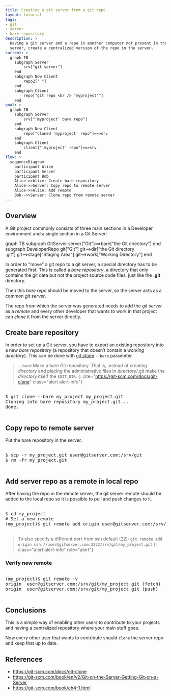 ```yaml
---
title: Creating a git server from a git repo
layout: tutorial
tags:
- git
- server
- bare-repository
description: >
  Having a git server and a repo in another computer not present in the <br>
  server, create a centralized version of the repo in the server.
current: >
  graph TB
    subgraph Server
        srv["git server"]
    end
    subgraph New Client
        repo2[" "]
    end
    subgraph Client
        repo["git repo <br /> 'myproject'"]
    end
goal: >
  graph TB
    subgraph Server
        srv["'myproject' bare repo"]
    end
    subgraph New Client
        repo["cloned 'myproject' repo"]==>srv
    end
    subgraph Client
        client["'myproject' repo"]==>srv
    end
flow: >
  sequenceDiagram
    participant Alice
    participant Server
    participant Bob
    Alice->>Alice: Create bare repository
    Alice->>Server: Copy repo to remote server
    Alice->>Alice: Add remote
    Bob-->>Server: Clone repo from remote server
---
```


## Overview

A Git project commonly consists of three main sections in a Developer environment and 
a single section in a Git Server:

<div class="mermaid">
graph TB
    subgraph GitServer
      server["Git"]==>bare["the Git directory"]
    end
    subgraph DeveloperRepo
      git["Git"]
      git==>dir["the Git directory <br /> .git"]
      git==>stage["Staging Area"]
      git==>work["Working Directory"]
    end
</div>

In order to "move" a git repo to a git server, a special directory 
has to be generated first. This is called a _bare repository_, a directory
that only contains the git data but not the project source code files,
just like the __.git__ directory.

Then this _bare repo_ should be moved to the server, so the server acts as
 a common _git server_.

The repo from which the server was generated needs to add the _git server_ as a 
_remote_ and every other developer that wants to work in that project can
_clone_ it from the server directly.

## Create bare repository 

In order to set up a Git server, you have to export an existing repository
into a new _bare repository_ (a repository that doesn’t contain 
a _working directory_). This can be done with
[git clone](https://git-scm.com/docs/git-clone) `--bare` parameter.

> `--bare` Make a bare Git repository. That is, instead of creating
> _directory_ and placing the administrative files in _directory_/.git
> make the _directory_ itself the `$GIT_DIR`.
{: cite="https://git-scm.com/docs/git-clone" class="alert alert-info"}

<pre class="shell">
<samp>
<span class="shell-prompt">$</span> <kbd>git clone --bare my_project my_project.git</kbd>
Cloning into bare repository my_project.git...
done.
</samp>
</pre>

## Copy repo to remote server 

Put the bare repository in the server.


<pre class="shell">
<samp>
<span class="shell-prompt">$</span> <kbd>scp -r my_project.git user@gitserver.com:/srv/git</kbd>
<span class="shell-prompt">$</span> <kbd>rm -fr my_project.git</kbd>
</samp>
</pre>

## Add server repo as a remote in local repo 

After having the repo in the remote server, the git server remote should be
added to the local repo so it is possible to pull and push changes to it.

<pre class="shell">
<samp>
<span class="shell-prompt">$</span> <kbd>cd my_project</kbd>
<span class="shell-comment"># Set a new remote</span>
<span class="shell-prompt">(my_project)$</span> <kbd>git remote add origin user@gitserver.com:/srv/git/my_project.git</kbd>
</samp>
</pre>

> To also specify a different port from ssh default (22): `git remote add origin ssh://user@gitserver.com:2222/srv/git/my_project.git`
{: class="alert alert-info" role="alert"}

### Verify new remote

<pre class="shell">
<samp>
<span class="shell-prompt">(my_project)$</span> <kbd>git remote -v</kbd>
origin  user@gitserver.com:/srv/git/my_project.git (fetch)
origin  user@gitserver.com:/srv/git/my_project.git (push)
</samp>
</pre>

## Conclusions

This is a simple way of enabling other users to contribute to your
projects and having a centralized repository where your main stuff
goes. 

Now every other user that wants to contribute should `clone` the
server repo and keep that up to date.

## References 

- <https://git-scm.com/docs/git-clone>
- <https://git-scm.com/book/en/v2/Git-on-the-Server-Getting-Git-on-a-Server>
- <https://git-scm.com/book/ch4-1.html>
